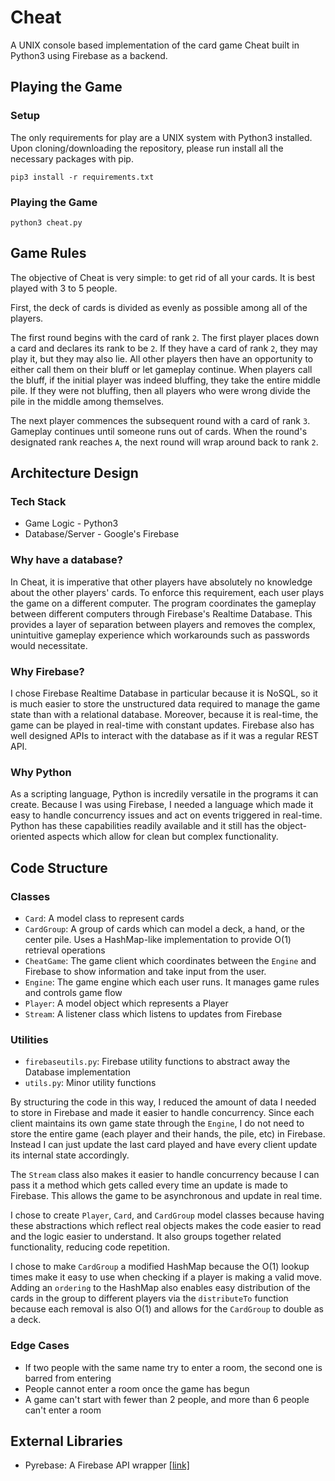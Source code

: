 # Cheat

A UNIX console based implementation of the card game Cheat built in Python3 using Firebase as a backend.

## Playing the Game
### Setup
The only requirements for play are a UNIX system with Python3 installed. Upon cloning/downloading the repository, please run install all the necessary packages with pip.
```
pip3 install -r requirements.txt
```
### Playing the Game
```
python3 cheat.py
```

## Game Rules
The objective of Cheat is very simple: to get rid of all your cards. It is best played with 3 to 5 people. 

First, the deck of cards is divided as evenly as possible among all of the players.

The first round begins with the card of rank `2`. The first player places down a card and declares its rank to be `2`. If they have a card of rank `2`, they may play it, but they may also lie. All other players then have an opportunity to either call them on their bluff or let gameplay continue. When players call the bluff, if the initial player was indeed bluffing, they take the entire middle pile. If they were not bluffing, then all players who were wrong divide the pile in the middle among themselves. 

The next player commences the subsequent round with a card of rank `3`. Gameplay continues until someone runs out of cards. When the round's designated rank reaches `A`, the next round will wrap around back to rank `2`.

## Architecture Design
### Tech Stack
- Game Logic - Python3
- Database/Server - Google's Firebase

### Why have a database?
In Cheat, it is imperative that other players have absolutely no knowledge about the other players' cards. To enforce this requirement, each user plays the game on a different computer. The program coordinates the gameplay between different computers through Firebase's Realtime Database. This provides a layer of separation between players and removes the complex, unintuitive gameplay experience which workarounds such as passwords would necessitate. 

### Why Firebase?

I chose Firebase Realtime Database in particular because it is NoSQL, so it is much easier to store the unstructured data required to manage the game state than with a relational database. Moreover, because it is real-time, the game can be played in real-time with constant updates. Firebase also has well designed APIs to interact with the database as if it was a regular REST API.

### Why Python
As a scripting language, Python is incredily versatile in the programs it can create. Because I was using Firebase, I needed a language which made it easy to handle concurrency issues and act on events triggered in real-time. Python has these capabilities readily available and it still has the object-oriented aspects which allow for clean but complex functionality.

## Code Structure
### Classes
- `Card`: A model class to represent cards
- `CardGroup`: A group of cards which can model a deck, a hand, or the center pile. Uses a HashMap-like implementation to provide O(1) retrieval operations
- `CheatGame`: The game client which coordinates between the `Engine` and Firebase to show information and take input from the user.
- `Engine`: The game engine which each user runs. It manages game rules and controls game flow
- `Player`: A model object which represents a Player
- `Stream`: A listener class which listens to updates from Firebase
### Utilities
- `firebaseutils.py`: Firebase utility functions to abstract away the Database implementation
- `utils.py`: Minor utility functions

By structuring the code in this way, I reduced the amount of data I needed to store in Firebase and made it easier to handle concurrency. Since each client maintains its own game state through the `Engine`, I do not need to store the entire game (each player and their hands, the pile, etc) in Firebase. Instead I can just update the last card played and have every client update its internal state accordingly.

The `Stream` class also makes it easier to handle concurrency because I can pass it a method which gets called every time an update is made to Firebase. This allows the game to be asynchronous and update in real time.

I chose to create `Player`, `Card`, and `CardGroup` model classes because having these abstractions which reflect real objects makes the code easier to read and the logic easier to understand. It also groups together related functionality, reducing code repetition.

I chose to make `CardGroup` a modified HashMap because the O(1) lookup times make it easy to use when checking if a player is making a valid move. Adding an `ordering` to the HashMap also enables easy distribution of the cards in the group to different players via the `distributeTo` function because each removal is also O(1) and allows for the `CardGroup` to double as a deck.

### Edge Cases
- If two people with the same name try to enter a room, the second one is barred from entering
- People cannot enter a room once the game has begun
- A game can't start with fewer than 2 people, and more than 6 people can't enter a room

## External Libraries
- Pyrebase: A Firebase API wrapper [[link]](https://github.com/thisbejim/Pyrebase)